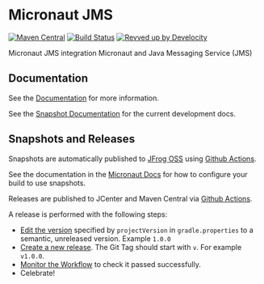 # Micronaut JMS

[![Maven Central](https://img.shields.io/maven-central/v/io.micronaut.jms/micronaut-jms-core.svg?label=Maven%20Central)](https://search.maven.org/search?q=g:%22io.micronaut.jms%22%20AND%20a:%22micronaut-jms-core%22)
[![Build Status](https://github.com/micronaut-projects/micronaut-jms/workflows/Java%20CI/badge.svg)](https://github.com/micronaut-projects/micronaut-jms/actions)
[![Revved up by Develocity](https://img.shields.io/badge/Revved%20up%20by-Develocity-06A0CE?logo=Gradle&labelColor=02303A)](https://ge.micronaut.io/scans)

Micronaut JMS integration Micronaut and Java Messaging Service (JMS)

## Documentation

See the [Documentation](https://micronaut-projects.github.io/micronaut-jms/latest/guide/) for more information.

See the [Snapshot Documentation](https://micronaut-projects.github.io/micronaut-jms/snapshot/guide/) for the current development docs.

## Snapshots and Releases

Snapshots are automatically published to [JFrog OSS](https://oss.jfrog.org/artifactory/oss-snapshot-local/) using [Github Actions](https://github.com/micronaut-projects/micronaut-jms/actions).

See the documentation in the [Micronaut Docs](https://docs.micronaut.io/latest/guide/index.html#usingsnapshots) for how to configure your build to use snapshots.

Releases are published to JCenter and Maven Central via [Github Actions](https://github.com/micronaut-projects/micronaut-jms/actions).

A release is performed with the following steps:

* [Edit the version](https://github.com/micronaut-projects/micronaut-jms/edit/master/gradle.properties) specified by `projectVersion` in `gradle.properties` to a semantic, unreleased version. Example `1.0.0`
* [Create a new release](https://github.com/micronaut-projects/micronaut-jms/releases/new). The Git Tag should start with `v`. For example `v1.0.0`.
* [Monitor the Workflow](https://github.com/micronaut-projects/micronaut-jms/actions?query=workflow%3ARelease) to check it passed successfully.
* Celebrate!
